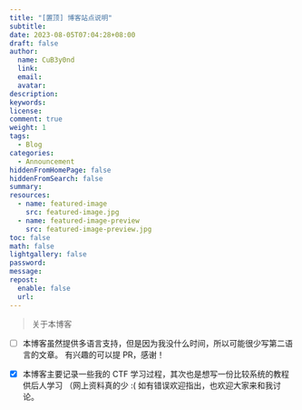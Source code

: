 ```yaml
---
title: "[置顶] 博客站点说明"
subtitle:
date: 2023-08-05T07:04:28+08:00
draft: false
author:
  name: CuB3y0nd
  link:
  email:
  avatar:
description:
keywords:
license:
comment: true
weight: 1
tags:
  - Blog
categories:
  - Announcement
hiddenFromHomePage: false
hiddenFromSearch: false
summary:
resources:
  - name: featured-image
    src: featured-image.jpg
  - name: featured-image-preview
    src: featured-image-preview.jpg
toc: false
math: false
lightgallery: false
password:
message:
repost:
  enable: false
  url:
---
```


> 关于本博客

<!--more-->

- [ ] 本博客虽然提供多语言支持，但是因为我没什么时间，所以可能很少写第二语言的文章。
有兴趣的可以提 PR，感谢！

- [x] 本博客主要记录一些我的 CTF 学习过程，其次也是想写一份比较系统的教程供后人学习
（网上资料真的少 :( 如有错误欢迎指出，也欢迎大家来和我讨论。

